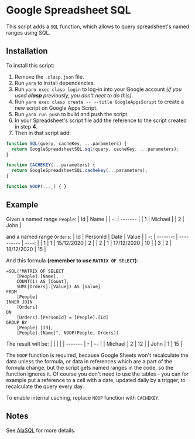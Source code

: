 # Google Spreadsheet SQL
This script adds a `SQL` function, which allows to query spreadsheet's named ranges using SQL.

## Installation
To install this script:
1. Remove the `.clasp.json` file.
2. Run `yarn` to install dependencies.
3. Run `yarn exec clasp login` to log-in into your Google account *(if you used **clasp** previously, you don't neet to do this)*.
4. Run `yarn exec clasp create -- --title GoogleAppsScript` to create a new script on Google Apps Script.
5. Run `yarn run push` to build and push the script.
6. In your Spreadsheet's script file add the reference to the script created in step **4**.
7. Then in that script add:
```js
function SQL(query, cacheKey, ...parameters) {
  return GoogleSpreadsheetSQL.sql(query, cacheKey, ...parameters);
}

function CACHEKEY(...parameters) {
  return GoogleSpreadsheetSQL.cachekey(...parameters);
}

function NOOP(..._) { }
```

## Example
Given a named range `People`:
| Id | Name    |
| -: | ------- |
|  1 | Michael |
|  2 | John    |

and a named range `Orders`:
| Id | PersonId | Date       | Value |
| -: | -------: | ---------- | ----: |
|  1 |        1 | 15/12/2020 |     2 |
|  2 |        1 | 17/12/2020 |    10 |
|  3 |        2 | 18/12/2020 |    15 |

And this formula **(remember to use `MATRIX OF SELECT`)**:
```excel
=SQL("MATRIX OF SELECT
    [People].[Name],
    COUNT(1) AS [Count],
    SUM([Orders].[Value]) AS [Value]
FROM
    [People]
INNER JOIN
    [Orders]
ON
    [Orders].[PersonId] = [People].[Id]
GROUP BY
    [People].[Id],
    [People].[Name]", NOOP(People, Orders))
```

The result will be:
|         |   |    |
| ------- | - | -- |
| Michael | 2 | 12 |
| John    | 1 | 15 |

The `NOOP` function is required, because Google Sheets won't recalculate the data unless the formula, or data in references which are a part of the formula change, but the script gets named ranges in the code, so the function ignores it. Of course you don't need to use the tables - you can for example put a reference to a cell with a date, updated daily by a trigger, to recalculate the query every day.

To enable internal caching, replace `NOOP` function with `CACHEKEY`.

## Notes
See [AlaSQL](https://github.com/agershun/alasql) for more details.
